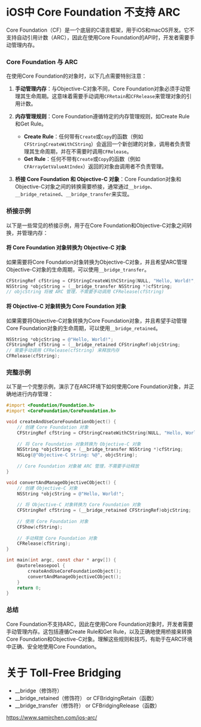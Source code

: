 # iOS中 Core Foundation 不支持 ARC

Core Foundation（CF）是一个底层的C语言框架，用于iOS和macOS开发。它不支持自动引用计数（ARC），因此在使用Core Foundation的API时，开发者需要手动管理内存。

### Core Foundation 与 ARC

在使用Core Foundation的对象时，以下几点需要特别注意：

1. **手动管理内存**：与Objective-C对象不同，Core Foundation对象必须手动管理其生命周期。这意味着需要手动调用`CFRetain`和`CFRelease`来管理对象的引用计数。

2. **内存管理规则**：Core Foundation遵循特定的内存管理规则，如Create Rule和Get Rule。
   - **Create Rule**：任何带有`Create`或`Copy`的函数（例如`CFStringCreateWithCString`）会返回一个新创建的对象，调用者负责管理其生命周期，并在不需要时调用`CFRelease`。
   - **Get Rule**：任何不带有`Create`或`Copy`的函数（例如`CFArrayGetValueAtIndex`）返回的对象由调用者不负责管理。

3. **桥接 Core Foundation 和 Objective-C 对象**：Core Foundation对象和Objective-C对象之间的转换需要桥接，通常通过`__bridge`、`__bridge_retained`、`__bridge_transfer`来实现。

### 桥接示例

以下是一些常见的桥接示例，用于在Core Foundation和Objective-C对象之间转换，并管理内存：

#### 将 Core Foundation 对象转换为 Objective-C 对象

如果需要将Core Foundation对象转换为Objective-C对象，并且希望ARC管理Objective-C对象的生命周期，可以使用`__bridge_transfer`。

```objective-c
CFStringRef cfString = CFStringCreateWithCString(NULL, "Hello, World!", kCFStringEncodingUTF8);
NSString *objcString = (__bridge_transfer NSString *)cfString;
// objcString 将被 ARC 管理，不需要手动调用 CFRelease(cfString)
```

#### 将 Objective-C 对象转换为 Core Foundation 对象

如果需要将Objective-C对象转换为Core Foundation对象，并且希望手动管理Core Foundation对象的生命周期，可以使用`__bridge_retained`。

```objective-c
NSString *objcString = @"Hello, World!";
CFStringRef cfString = (__bridge_retained CFStringRef)objcString;
// 需要手动调用 CFRelease(cfString) 来释放内存
CFRelease(cfString);
```

### 完整示例

以下是一个完整示例，演示了在ARC环境下如何使用Core Foundation对象，并正确地进行内存管理：

```objective-c
#import <Foundation/Foundation.h>
#import <CoreFoundation/CoreFoundation.h>

void createAndUseCoreFoundationObject() {
    // 创建 Core Foundation 对象
    CFStringRef cfString = CFStringCreateWithCString(NULL, "Hello, World!", kCFStringEncodingUTF8);
    
    // 将 Core Foundation 对象转换为 Objective-C 对象
    NSString *objcString = (__bridge_transfer NSString *)cfString;
    NSLog(@"Objective-C String: %@", objcString);
    
    // Core Foundation 对象被 ARC 管理，不需要手动释放
}

void convertAndManageObjectiveCObject() {
    // 创建 Objective-C 对象
    NSString *objcString = @"Hello, World!";
    
    // 将 Objective-C 对象转换为 Core Foundation 对象
    CFStringRef cfString = (__bridge_retained CFStringRef)objcString;
    
    // 使用 Core Foundation 对象
    CFShow(cfString);
    
    // 手动释放 Core Foundation 对象
    CFRelease(cfString);
}

int main(int argc, const char * argv[]) {
    @autoreleasepool {
        createAndUseCoreFoundationObject();
        convertAndManageObjectiveCObject();
    }
    return 0;
}
```

### 总结

Core Foundation不支持ARC，因此在使用Core Foundation对象时，开发者需要手动管理内存。这包括遵循Create Rule和Get Rule，以及正确地使用桥接来转换Core Foundation和Objective-C对象。理解这些规则和技巧，有助于在ARC环境中正确、安全地使用Core Foundation。





# 关于 Toll-Free Bridging

- __bridge（修饰符）
- __bridge_retained（修饰符） or CFBridgingRetain（函数）
- __bridge_transfer（修饰符） or CFBridgingRelease（函数）

https://www.samirchen.com/ios-arc/